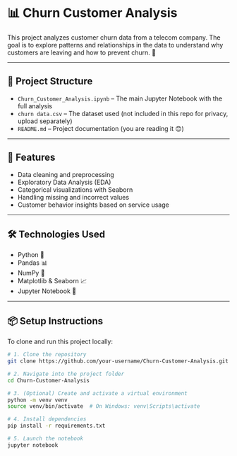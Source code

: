 # 📊 Churn Customer Analysis

This project analyzes customer churn data from a telecom company. The goal is to explore patterns and relationships in the data to understand why customers are leaving and how to prevent churn. 🧠

---

## 📁 Project Structure

- `Churn_Customer_Analysis.ipynb` – The main Jupyter Notebook with the full analysis  
- `churn data.csv` – The dataset used (not included in this repo for privacy, upload separately)  
- `README.md` – Project documentation (you are reading it 😊)

---

## 🚀 Features

- Data cleaning and preprocessing  
- Exploratory Data Analysis (EDA)  
- Categorical visualizations with Seaborn  
- Handling missing and incorrect values  
- Customer behavior insights based on service usage  

---

## 🛠️ Technologies Used

- Python 🐍  
- Pandas 📊  
- NumPy 🔢  
- Matplotlib & Seaborn 📈  
- Jupyter Notebook 📓  

---

## 📦 Setup Instructions

To clone and run this project locally:

```bash
# 1. Clone the repository
git clone https://github.com/your-username/Churn-Customer-Analysis.git

# 2. Navigate into the project folder
cd Churn-Customer-Analysis

# 3. (Optional) Create and activate a virtual environment
python -m venv venv
source venv/bin/activate  # On Windows: venv\Scripts\activate

# 4. Install dependencies
pip install -r requirements.txt

# 5. Launch the notebook
jupyter notebook
